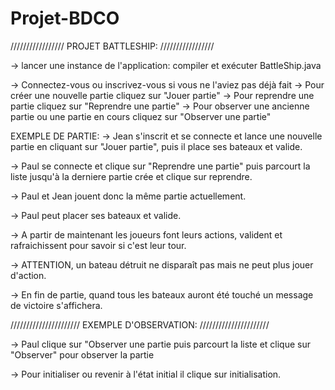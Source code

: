 # Projet-BDCO

/////////////////
PROJET BATTLESHIP:
/////////////////


-> lancer une instance de l'application:
	compiler et exécuter BattleShip.java

-> Connectez-vous ou inscrivez-vous si vous ne l'aviez pas déjà fait
-> Pour créer une nouvelle partie cliquez sur "Jouer partie"
-> Pour reprendre une partie cliquez sur "Reprendre une partie"
-> Pour observer une ancienne partie ou une partie en cours cliquez sur "Observer une partie"


EXEMPLE DE PARTIE:
-> Jean s'inscrit et se connecte et lance une nouvelle partie en cliquant sur "Jouer partie", puis il place ses bateaux et valide.

-> Paul se connecte et clique sur "Reprendre une partie" puis parcourt la liste jusqu'à la derniere partie crée et clique sur reprendre.

-> Paul et Jean jouent donc la même partie actuellement.

-> Paul peut placer ses bateaux et valide.

-> A partir de maintenant les joueurs font leurs actions, valident et rafraichissent pour savoir si c'est leur tour.

-> ATTENTION, un bateau détruit ne disparaît pas mais ne peut plus jouer d'action.

-> En fin de partie, quand tous les bateaux auront été touché un message de victoire s'affichera.

//////////////////////
EXEMPLE D'OBSERVATION:
//////////////////////

-> Paul clique sur "Observer une partie puis parcourt la liste et clique sur "Observer" pour observer la partie

-> Pour initialiser ou revenir à l'état initial il clique sur initialisation.
